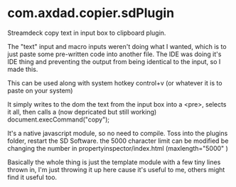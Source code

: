 # com.axdad.copier.sdPlugin
Streamdeck copy text in input box to clipboard plugin. 

The "text" input and macro inputs weren't doing what I wanted, which is to just paste some pre-written code into another file. The IDE was doing it's IDE thing and preventing the output from being identical to the input, so I made this.

This can be used along with system hotkey control+v (or whatever it is to paste on your system)

It simply writes to the dom the text from the input box into a &lt;pre&gt;, selects it all, then calls a (now depricated but still working) document.execCommand("copy");

It's a native javascript module, so no need to compile. Toss into the plugins folder, restart the SD Software. the 5000 character limit can be modified be changing the number in propertyinspector/index.html (maxlength="5000" )

Basically the whole thing is just the template module with a few tiny lines thrown in, I'm just throwing it up here cause it's useful to me, others might find it useful too.

